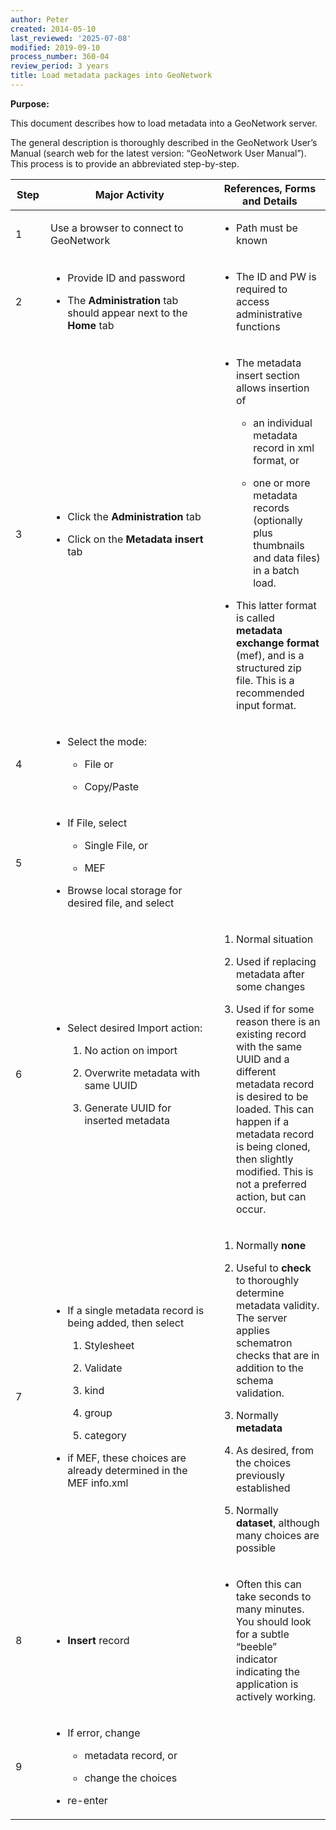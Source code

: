 ```yaml
---
author: Peter
created: 2014-05-10
last_reviewed: '2025-07-08'
modified: 2019-09-10
process_number: 360-04
review_period: 3 years
title: Load metadata packages into GeoNetwork
---
```


**Purpose:**

This document describes how to load metadata into a GeoNetwork server.

The general description is thoroughly described in the GeoNetwork User’s Manual (search web for the latest version: “GeoNetwork User Manual”). This process is to provide an abbreviated step-by-step.

<table>
<colgroup>
<col style="width: 11%" />
<col style="width: 53%" />
<col style="width: 35%" />
</colgroup>
<thead>
<tr>
<th><strong>Step</strong></th>
<th><strong>Major Activity</strong></th>
<th><strong>References, Forms and Details</strong></th>
</tr>
</thead>
<tbody>
<tr>
<td>1</td>
<td>Use a browser to connect to GeoNetwork</td>
<td><ul>
<li><p>Path must be known</p></li>
</ul></td>
</tr>
<tr>
<td>2</td>
<td><ul>
<li><p>Provide ID and password</p></li>
<li><p>The <strong>Administration</strong> tab should appear next to the <strong>Home</strong> tab</p></li>
</ul></td>
<td><ul>
<li><p>The ID and PW is required to access administrative functions</p></li>
</ul></td>
</tr>
<tr>
<td>3</td>
<td><ul>
<li><p>Click the <strong>Administration</strong> tab</p></li>
<li><p>Click on the <strong>Metadata insert</strong> tab</p></li>
</ul></td>
<td><ul>
<li><p>The metadata insert section allows insertion of</p>
<ul>
<li><p>an individual metadata record in xml format, or</p></li>
<li><p>one or more metadata records (optionally plus thumbnails and data files) in a batch load.</p></li>
</ul></li>
<li><p>This latter format is called <strong>metadata exchange format</strong> (mef), and is a structured zip file. This is a recommended input format.</p></li>
</ul></td>
</tr>
<tr>
<td>4</td>
<td><ul>
<li><p>Select the mode:</p>
<ul>
<li><p>File or</p></li>
<li><p>Copy/Paste</p></li>
</ul></li>
</ul></td>
<td></td>
</tr>
<tr>
<td>5</td>
<td><ul>
<li><p>If File, select</p>
<ul>
<li><p>Single File, or</p></li>
<li><p>MEF</p></li>
</ul></li>
<li><p>Browse local storage for desired file, and select</p></li>
</ul></td>
<td></td>
</tr>
<tr>
<td>6</td>
<td><ul>
<li><p>Select desired Import action:</p>
<ol type="1">
<li><p>No action on import</p></li>
<li><p>Overwrite metadata with same UUID</p></li>
<li><p>Generate UUID for inserted metadata</p></li>
</ol></li>
</ul></td>
<td><ol type="1">
<li><p>Normal situation</p></li>
<li><p>Used if replacing metadata after some changes</p></li>
<li><p>Used if for some reason there is an existing record with the same UUID and a different metadata record is desired to be loaded. This can happen if a metadata record is being cloned, then slightly modified. This is not a preferred action, but can occur.</p></li>
</ol></td>
</tr>
<tr>
<td>7</td>
<td><ul>
<li><p>If a single metadata record is being added, then select</p>
<ol type="1">
<li><p>Stylesheet</p></li>
<li><p>Validate</p></li>
<li><p>kind</p></li>
<li><p>group</p></li>
<li><p>category</p></li>
</ol></li>
<li><p>if MEF, these choices are already determined in the MEF info.xml</p></li>
</ul></td>
<td><ol type="1">
<li><p>Normally <strong>none</strong></p></li>
<li><p>Useful to <strong>check</strong> to thoroughly determine metadata validity. The server applies schematron checks that are in addition to the schema validation.</p></li>
<li><p>Normally <strong>metadata</strong></p></li>
<li><p>As desired, from the choices previously established</p></li>
<li><p>Normally <strong>dataset</strong>, although many choices are possible</p></li>
</ol></td>
</tr>
<tr>
<td>8</td>
<td><ul>
<li><p><strong>Insert</strong> record</p></li>
</ul></td>
<td><ul>
<li><p>Often this can take seconds to many minutes. You should look for a subtle “beeble” indicator indicating the application is actively working.</p></li>
</ul></td>
</tr>
<tr>
<td>9</td>
<td><ul>
<li><p>If error, change</p>
<ul>
<li><p>metadata record, or</p></li>
<li><p>change the choices</p></li>
</ul></li>
<li><p>re-enter</p></li>
</ul></td>
<td></td>
</tr>
</tbody>
</table>